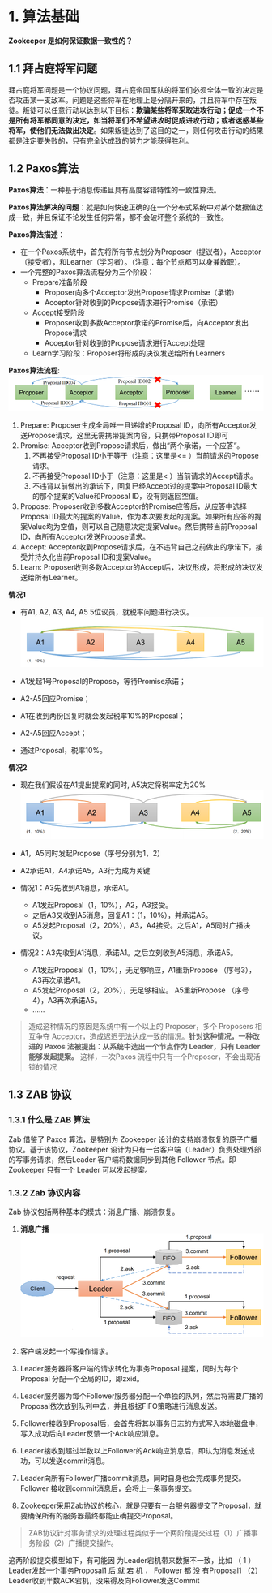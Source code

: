 # 1. 算法基础
**Zookeeper 是如何保证数据一致性的？**
## 1.1 拜占庭将军问题

拜占庭将军问题是一个协议问题，拜占庭帝国军队的将军们必须全体一致的决定是否攻击某一支敌军。问题是这些将军在地理上是分隔开来的，并且将军中存在叛徒。叛徒可以任意行动以达到以下目标：**欺骗某些将军采取进攻行动；促成一个不是所有将军都同意的决定，如当将军们不希望进攻时促成进攻行动；或者迷惑某些将军，使他们无法做出决定**。如果叛徒达到了这目的之一，则任何攻击行动的结果都是注定要失败的，只有完全达成致的努力才能获得胜利。

## 1.2 Paxos算法
**Paxos算法**：一种基于消息传递且具有高度容错特性的一致性算法。

**Paxos算法解决的问题**：就是如何快速正确的在一个分布式系统中对某个数据值达成一致，并且保证不论发生任何异常，都不会破坏整个系统的一致性。

**Paxos算法描述**：
- 在一个Paxos系统中，首先将所有节点划分为Proposer（提议者），Acceptor（接受者），和Learner（学习者）。（注意：每个节点都可以身兼数职）。
- 一个完整的Paxos算法流程分为三个阶段：
	- Prepare准备阶段
		- Proposer向多个Acceptor发出Propose请求Promise（承诺）
		- Acceptor针对收到的Propose请求进行Promise（承诺）
	- Accept接受阶段
		- Proposer收到多数Acceptor承诺的Promise后，向Acceptor发出Propose请求
		- Acceptor针对收到的Propose请求进行Accept处理
	- Learn学习阶段：Proposer将形成的决议发送给所有Learners

**Paxos算法流程**:
![](../youdaonote-images/Pasted%20image%2020231005172809.png)

1. Prepare: Proposer生成全局唯一且递增的Proposal ID，向所有Acceptor发送Propose请求，这里无需携带提案内容，只携带Proposal ID即可
2. Promise: Acceptor收到Propose请求后，做出“两个承诺，一个应答”。
	1. 不再接受Proposal ID小于等于（注意：这里是<= ）当前请求的Propose请求。
	2. 不再接受Proposal ID小于（注意：这里是< ）当前请求的Accept请求。
	3. 不违背以前做出的承诺下，回复已经Accept过的提案中Proposal ID最大的那个提案的Value和Proposal ID，没有则返回空值。
3. Propose: Proposer收到多数Acceptor的Promise应答后，从应答中选择Proposal ID最大的提案的Value，作为本次要发起的提案。如果所有应答的提案Value均为空值，则可以自己随意决定提案Value。然后携带当前Proposal ID，向所有Acceptor发送Propose请求。
4. Accept: Acceptor收到Propose请求后，在不违背自己之前做出的承诺下，接受并持久化当前Proposal ID和提案Value。
5. Learn: Proposer收到多数Acceptor的Accept后，决议形成，将形成的决议发送给所有Learner。

**情况1**
- 有A1, A2, A3, A4, A5 5位议员，就税率问题进行决议。
![](../youdaonote-images/Pasted%20image%2020231005173329.png)

- A1发起1号Proposal的Propose，等待Promise承诺；
- A2-A5回应Promise；
- A1在收到两份回复时就会发起税率10%的Proposal；
- A2-A5回应Accept；
- 通过Proposal，税率10%。

**情况2**

- 现在我们假设在A1提出提案的同时, A5决定将税率定为20%
![](../youdaonote-images/Pasted%20image%2020231005173730.png)

- A1，A5同时发起Propose（序号分别为1，2）
- A2承诺A1，A4承诺A5，A3行为成为关键
- 情况1：A3先收到A1消息，承诺A1。
	- A1发起Proposal（1，10%），A2，A3接受。
	- 之后A3又收到A5消息，回复A1：（1，10%），并承诺A5。
	- A5发起Proposal（2，20%），A3，A4接受。之后A1，A5同时广播决议。
- 情况2：A3先收到A1消息，承诺A1。之后立刻收到A5消息，承诺A5。
	- A1发起Proposal（1，10%），无足够响应，A1重新Propose （序号3），A3再次承诺A1。
	- A5发起Proposal（2，20%），无足够相应。 A5重新Propose （序号4），A3再次承诺A5。
	- ......

> 造成这种情况的原因是系统中有一个以上的 Proposer，多个 Proposers 相互争夺 Acceptor，造成迟迟无法达成一致的情况。**针对这种情况，一种改进的 Paxos 法被提出：从系统中选出一个节点作为 Leader，只有 Leader 能够发起提案。** 这样，一次Paxos 流程中只有一个Proposer，不会出现活锁的情况


## 1.3 ZAB 协议

### 1.3.1 什么是 ZAB 算法

Zab 借鉴了 Paxos 算法，是特别为 Zookeeper 设计的支持崩溃恢复的原子广播协议。基于该协议，Zookeeper 设计为只有一台客户端（Leader）负责处理外部的写事务请求，然后Leader 客户端将数据同步到其他 Follower 节点。即 Zookeeper 只有一个 Leader 可以发起提案。

### 1.3.2 Zab 协议内容

Zab 协议包括两种基本的模式：消息广播、崩溃恢复。

1. **消息广播**
![](../youdaonote-images/Pasted%20image%2020231005182417.png)

1. 客户端发起一个写操作请求。
2. Leader服务器将客户端的请求转化为事务Proposal 提案，同时为每个Proposal 分配一个全局的ID，即zxid。
3. Leader服务器为每个Follower服务器分配一个单独的队列，然后将需要广播的 Proposal依次放到队列中去，并且根据FIFO策略进行消息发送。
4. Follower接收到Proposal后，会首先将其以事务日志的方式写入本地磁盘中，写入成功后向Leader反馈一个Ack响应消息。
5. Leader接收到超过半数以上Follower的Ack响应消息后，即认为消息发送成功，可以发送commit消息。
6. Leader向所有Follower广播commit消息，同时自身也会完成事务提交。Follower 接收到commit消息后，会将上一条事务提交。
7. Zookeeper采用Zab协议的核心，就是只要有一台服务器提交了Proposal，就要确保所有的服务器最终都能正确提交Proposal。

> ZAB协议针对事务请求的处理过程类似于一个两阶段提交过程（1）广播事务阶段（2）广播提交操作。

这两阶段提交模型如下，有可能因
为Leader宕机带来数据不一致，比如
（ 1 ） Leader发起一个事务Proposal1 后 就 宕 机 ， Follower 都 没 有Proposal1
（2）Leader收到半数ACK宕机，没来得及向Follower发送Commit